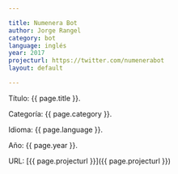 ```yaml
---

title: Numenera Bot
author: Jorge Rangel
category: bot
language: inglés
year: 2017
projecturl: https://twitter.com/numenerabot
layout: default

---
```


Título: {{ page.title }}.

Categoría: {{ page.category }}.

Idioma: {{ page.language }}.

Año: {{ page.year }}.

URL: [{{ page.projecturl }}]({{ page.projecturl }})